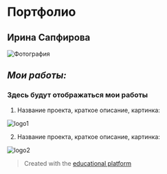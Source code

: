 # Портфолио

## **Ирина Сапфирова**

<image src="лого/фото.jpg" alt="Фотография">

## *Мои работы:*


### Здесь будут отображаться мои работы


1. Название проекта, краткое описание, картинка:


<image src="лого/logo1.jpg" alt="logo1">


2. Название проекта, краткое описание, картинка:


<image src="лого/logo1.jpg" alt="logo2">

> Created with the [educational platform](https://netology.ru/)
